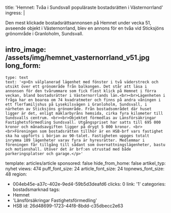 title: 'Hemnet: Tvåa i Sundsvall populäraste bostadsrätten i Västernorrland'
ingress: |
  <p>Den mest klickade bostadsrättsannonsen på Hemnet under vecka 51, avseende objekt i Västernorrland, blev en annons för en tvåa vid Sticksjöns grönområde i Granloholm, Sundsvall.
  </p>
  
intro_image: /assets/img/hemnet_vasternorrland_v51.jpg
long_form:
  -
    type: text
    text: '<p>En välplanerad lägenhet med fönster i två väderstreck och utsikt över ett grönområde från balkongen. Det står att läsa i annonsen för den tvårummare som fick flest klick på Hemnet i förra veckan, bland bostadsrätter i Västernorrlands län.<br><br>Lägenheten i fråga har en boarea om 74 kvadratmeter och finns på andra våningen i ett flerfamiljshus på Lysekilsvägen i Granloholm, Sundsvall, i närheten av Sticksjöns grönområde. Från bostadsområdet där huset ligger är det, enligt mäklarbyråns hemsida, cirka fyra kilometer till Sundsvalls centrum. <br><br>Objektet förmedlas av Länsförsäkringar Fastighetsförmedling Sundsvall﻿. Utgångspriset har satts till 695 000 kronor och månadsavgiften ligger på drygt 5 000 kronor. <br><br>Föreningen som bostadsrätten tillhör är en HSB-brf vars fastighet ska ha uppförts i början av 90-talet. Fastigheten uppges totalt inrymma 189 lägenheter varav fyra är hyresrätter. Medlemmar i föreningen får tillgång till sådant som övernattningslägenheter, bastu och motionshall. Utöver det är brf:en utrustad med både parkeringsplatser och garage.</p>'
template: articles/article
sponsored: false
hide_from_home: false
artikel_typ: nyhet
views: 474
puff_font_size: 24
article_font_size: 24
topnews_font_size: 48
region:
  - 004eb45e-a37c-402e-9ed4-59b5d3deafd6
clicks: 0
link: '1'
categories: bostadsmarknad
tags:
  - Hemnet
  - 'Länsförsäkringar Fastighetsförmedling'
  - HSB
id: 26d48699-1723-44f8-8bdd-c35dbecc2e63
